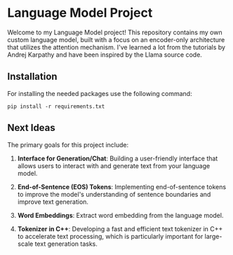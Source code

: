# Language Model Project

Welcome to my Language Model project! This repository contains my own custom language model, built with a focus on an encoder-only architecture that utilizes the attention mechanism. I've learned a lot from the tutorials by Andrej Karpathy and have been inspired by the Llama source code.

## Installation

For installing the needed packages use the following command:
```
pip install -r requirements.txt
```
## Next Ideas

The primary goals for this project include:

1. **Interface for Generation/Chat**: Building a user-friendly interface that allows users to interact with and generate text from your language model. 

2. **End-of-Sentence (EOS) Tokens**: Implementing end-of-sentence tokens to improve the model's understanding of sentence boundaries and improve text generation.

3. **Word Embeddings**: Extract word embedding from the language model.

4. **Tokenizer in C++**: Developing a fast and efficient text tokenizer in C++ to accelerate text processing, which is particularly important for large-scale text generation tasks.
